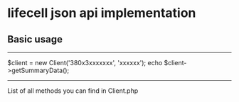 # lifecell json api implementation
## Basic usage

*** 
$client = new Client('380x3xxxxxxx', 'xxxxxx');
echo $client->getSummaryData();
***

List of all methods you can find in Client.php
